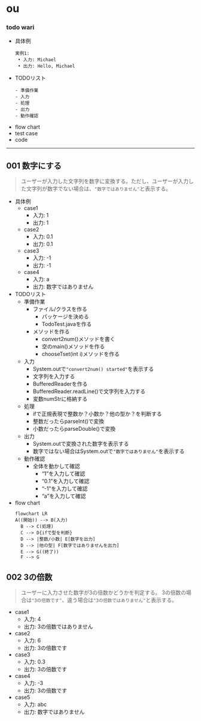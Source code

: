 # ou

### todo wari
  - 具体例
     ```
     実例1:
      • 入力: Michael
      • 出力: Hello, Michael
    ```
  - TODOリスト
    ```
    - 準備作業
    - 入力
    - 処理
    - 出力
    - 動作確認
    ```
  - flow chart
  - test case
  - code
----
## 001 数字にする
  > ユーザーが入力した文字列を数字に変換する。ただし、ユーザーが入力した文字列が数字でない場合は、`"数字ではありません"`と表示する。
  - 具体例
    - case1
      - 入力: 1
      - 出力: 1
    - case2
      - 入力: 0.1
      - 出力: 0.1
    - case3
      - 入力: -1
      - 出力: -1
    - case4
      - 入力: a
      - 出力: 数字ではありません
  - TODOリスト
    - 準備作業
      - ファイル/クラスを作る
        - パッケージを決める
        - TodoTest.javaを作る
      - メソッドを作る
        - convert2num()メソッドを書く
        - 空のmain()メソッドを作る
        - chooseTset(int i)メソッドを作る
    - 入力
        - System.outで`"convert2num() started"`を表示する
        - 文字列を入力する
        - BufferedReaderを作る
        - BufferedReader.readLine()で文字列を入力する
        - 変数numStrに格納する
    - 処理
      - ifで正規表現で整数か？小数か？他の型か？を判断する
      - 整数だったらparseInt()で変換
      - 小数だったらparseDouble()で変換
    - 出力
      - System.outで変換された数字を表示する
      - 数字ではない場合はSystem.outで`"数字ではありません"`を表示する
    - 動作確認
      - 全体を動かして確認
        - “1”を入力して確認
        - “0.1”を入力して確認
        - “-1”を入力して確認
        - “a”を入力して確認
  - flow chart
    ```mermaid
    flowchart LR
    A((開始)) --> B(入力)
      B --> C(処理)
      C --> D{ifで型を判断}
      D --> |整数/小数| E[数字を出力]
      D --> |他の型| F[数字ではありませんを出力]
      E --> G((終了))
      F --> G
    ```

## 002 3の倍数
  > ユーザーに入力させた数字が3の倍数かどうかを判定する。 3の倍数の場合は`"3の倍数です"`、違う場合は`"3の倍数ではありません"`と表示する。
  - case1
    - 入力: 4
    - 出力: 3の倍数ではありません
  - case2
    - 入力: 6
    - 出力: 3の倍数です
  - case3
    - 入力: 0.3
    - 出力: 3の倍数です
  - case4
    - 入力: -3
    - 出力: 3の倍数です
  - case5
    - 入力: abc
    - 出力: 数字ではありません
